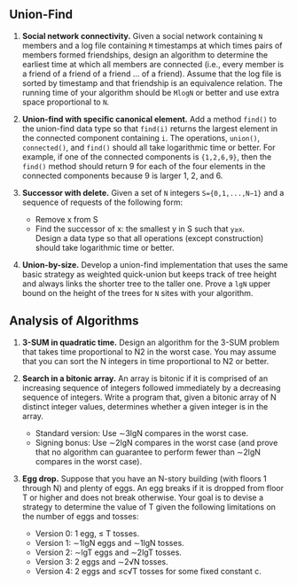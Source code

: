## Union-Find ##

1. __Social network connectivity.__ Given a social network containing `N` members and a log file containing `M` timestamps at which times pairs of members formed friendships, design an algorithm to determine the earliest time at which all members are connected (i.e., every member is a friend of a friend of a friend ... of a friend). Assume that the log file is sorted by timestamp and that friendship is an equivalence relation. The running time of your algorithm should be `MlogN` or better and use extra space proportional to `N`.

2. __Union-find with specific canonical element.__ Add a method `find()` to the union-find data type so that `find(i)` returns the largest element in the connected component containing `i`. The operations, `union()`, `connected()`, and `find()` should all take logarithmic time or better. For example, if one of the connected components is `{1,2,6,9}`, then the `find()` method should return 9 for each of the four elements in the connected components because 9 is larger 1, 2, and 6.

3. __Successor with delete.__ Given a set of `N` integers `S={0,1,...,N−1}` and a sequence of requests of the following form:

    - Remove x from S
    - Find the successor of x: the smallest y in S such that `y≥x`.  
Design a data type so that all operations (except construction) should take logarithmic time or better.

4. __Union-by-size.__ Develop a union-find implementation that uses the same basic strategy as weighted quick-union but keeps track of tree height and always links the shorter tree to the taller one. Prove a `lgN` upper bound on the height of the trees for `N` sites with your algorithm.

## Analysis of Algorithms ##

1. __3-SUM in quadratic time.__ Design an algorithm for the 3-SUM problem that takes time proportional to N2 in the worst case. You may assume that you can sort the N integers in time proportional to N2 or better.

2. __Search in a bitonic array.__ An array is bitonic if it is comprised of an increasing sequence of integers followed immediately by a decreasing sequence of integers. Write a program that, given a bitonic array of N distinct integer values, determines whether a given integer is in the array.  

    - Standard version: Use ∼3lgN compares in the worst case.
    - Signing bonus: Use ∼2lgN compares in the worst case (and prove that no algorithm can guarantee to perform fewer than ∼2lgN compares in the worst case).

3. __Egg drop.__ Suppose that you have an N-story building (with floors 1 through N) and plenty of eggs. An egg breaks if it is dropped from floor T or higher and does not break otherwise. Your goal is to devise a strategy to determine the value of T given the following limitations on the number of eggs and tosses:

    - Version 0: 1 egg, ≤ T tosses.
    - Version 1: ∼1lgN eggs and ∼1lgN tosses.
    - Version 2: ∼lgT eggs and ∼2lgT tosses.
    - Version 3: 2 eggs and ∼2√N tosses.
    - Version 4: 2 eggs and ≤c√T tosses for some fixed constant c.
